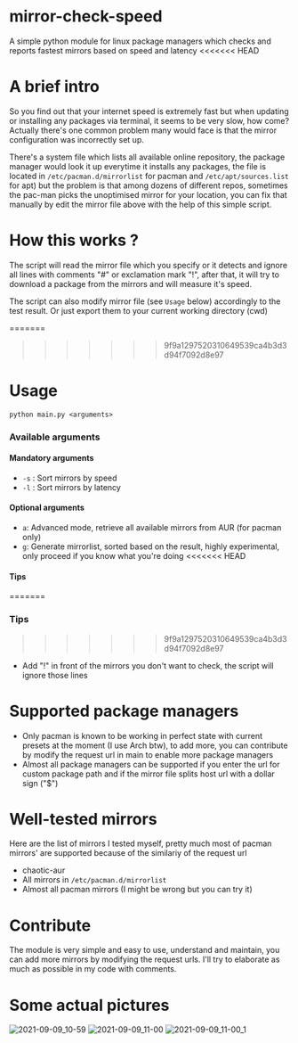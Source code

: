 # mirror-check-speed
A simple python module for linux package managers which checks and reports fastest mirrors based on speed and latency
<<<<<<< HEAD
# A brief intro
So you find out that your internet speed is extremely fast but when updating or installing any packages via terminal, it seems to be very slow, how come? 
Actually there's one common problem many would face is that the mirror configuration was incorrectly set up. 

There's a system file which lists all available online repository, the package manager would look it up everytime it installs any packages, the file is located in `/etc/pacman.d/mirrorlist` for pacman and `/etc/apt/sources.list` for apt) but the problem is that among dozens of different repos, sometimes the pac-man picks the unoptimised mirror for your location, you can fix that manually by edit the mirror file above with the help of this simple script.
# How this works ?
The script will read the mirror file which you specify or it detects and ignore all lines with comments "#" or exclamation mark "!", after that, it will try to download a package from the mirrors and will measure it's speed.

The script can also modify mirror file (see `Usage` below) accordingly to the test result. Or just export them to your current working directory (cwd)

=======
>>>>>>> 9f9a1297520310649539ca4b3d3d94f7092d8e97
# Usage 
```
python main.py <arguments>
```
### Available arguments
#### Mandatory arguments
* `-s` : Sort mirrors by speed
* `-l` : Sort mirrors by latency
#### Optional arguments
* `a`: Advanced mode, retrieve all available mirrors from AUR (for pacman only)
* `g`: Generate mirrorlist, sorted based on the result, highly experimental, only proceed if you know what you're doing
<<<<<<< HEAD
#### Tips
=======
### Tips
>>>>>>> 9f9a1297520310649539ca4b3d3d94f7092d8e97
* Add "!" in front of the mirrors you don't want to check, the script will ignore those lines
# Supported package managers
* Only pacman is known to be working in perfect state with current presets at the moment (I use Arch btw), to add more, you can contribute by modify the request url in main to enable more package managers
* Almost all package managers can be supported if you enter the url for custom package path and if the mirror file splits host url with a dollar sign ("$")

# Well-tested mirrors
Here are the list of mirrors I tested myself, pretty much most of pacman mirrors' are supported because of the similariy of the request url
* chaotic-aur
* All mirrors in `/etc/pacman.d/mirrorlist`
* Almost all pacman mirrors (I might be wrong but you can try it)

# Contribute
The module is very simple and easy to use, understand and maintain, you can add more mirrors by modifying the request urls. I'll try to elaborate as much as possible in my code with comments.
# Some actual pictures
![2021-09-09_10-59](https://user-images.githubusercontent.com/64572619/132620203-fbacedc8-3b04-435a-8c35-f679c67f2610.png)
![2021-09-09_11-00](https://user-images.githubusercontent.com/64572619/132620273-5c8f2201-2ede-4369-87ef-ba7fecae194e.png)
![2021-09-09_11-00_1](https://user-images.githubusercontent.com/64572619/132620334-155a33d1-02dc-4494-aebc-93a9d27cc6f5.png)
